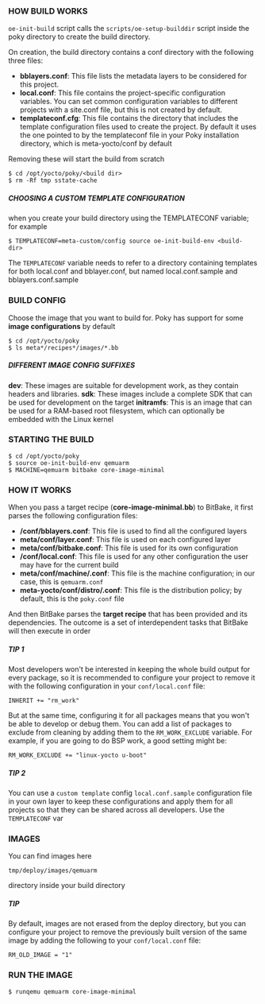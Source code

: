 ### HOW BUILD WORKS

`oe-init-build` script calls the `scripts/oe-setup-builddir` script inside the poky directory to create the build directory. 

On creation, the build directory contains a conf directory with the following three files: 

* **bblayers.conf**: This file lists the metadata layers to be considered for this project. 
* **local.conf**: This file contains the project-specific configuration variables. You can set common configuration variables to different projects with a site.conf file, but this is not created by default. 
* **templateconf.cfg**: This file contains the directory that includes the template configuration files used to create the project. By default it uses the one pointed to by the templateconf file in your Poky installation directory, which is meta-yocto/conf by default

Removing these will start the build from scratch

```
$ cd /opt/yocto/poky/<build dir>
$ rm -Rf tmp sstate-cache
```

##### CHOOSING A CUSTOM TEMPLATE CONFIGURATION

when you create your build directory using the TEMPLATECONF variable; for example

```
$ TEMPLATECONF=meta-custom/config source oe-init-build-env <build- dir> 
```

The `TEMPLATECONF` variable needs to refer to a directory containing templates for both local.conf and bblayer.conf, but named local.conf.sample and bblayers.conf.sample


### BUILD CONFIG

Choose the image that you want to build for. Poky has support for some **image configurations** by default

```
$ cd /opt/yocto/poky 
$ ls meta*/recipes*/images/*.bb
```


##### DIFFERENT IMAGE CONFIG SUFFIXES

**dev**: These images are suitable for development work, as they contain headers and libraries. 
**sdk**: These images include a complete SDK that can be used for development on the target
**initramfs**: This is an image that can be used for a RAM-based root filesystem, which can optionally be embedded with the Linux kernel

### STARTING THE BUILD

```
$ cd /opt/yocto/poky
$ source oe-init-build-env qemuarm
$ MACHINE=qemuarm bitbake core-image-minimal
```

### HOW IT WORKS

When you pass a target recipe (**core-image-minimal.bb**) to BitBake, it first parses the following configuration files: 

* **<build dir>/conf/bblayers.conf**: This file is used to find all the configured layers 
* **meta/conf/layer.conf**: This file is used on each configured layer 
* **meta/conf/bitbake.conf**: This file is used for its own configuration 
* **<build dir>/conf/local.conf**: This file is used for any other configuration the user may have for the current build 
* **meta/conf/machine/<machine>.conf**: This file is the machine configuration; in our case, this is `qemuarm.conf`
* **meta-yocto/conf/distro/<distro>.conf**: This file is the distribution policy; by default, this is the `poky.conf` file

And then BitBake parses the **target recipe** that has been provided and its dependencies. The outcome is a set of interdependent tasks that BitBake will then execute in order

##### TIP 1

Most developers won't be interested in keeping the whole build output for every package, so it is recommended to configure your project to remove it with the following configuration in your `conf/local.conf` file: 

```
INHERIT += "rm_work" 
```

But at the same time, configuring it for all packages means that you won't be able to develop or debug them. You can add a list of packages to exclude from cleaning by adding them to the `RM_WORK_EXCLUDE` variable. For example, if you are going to do BSP work, a good setting might be: 

```
RM_WORK_EXCLUDE += "linux-yocto u-boot"
```

##### TIP 2

You can use a `custom template` config `local.conf.sample` configuration file in your own layer to keep these configurations and apply them for all projects so that they can be shared across all developers. Use the `TEMPLATECONF` var


### IMAGES

You can find images here

```
tmp/deploy/images/qemuarm
```

directory inside your build directory

##### TIP

By default, images are not erased from the deploy directory, but you can configure your project to remove the previously built version of the same image by adding the following to your `conf/local.conf` file: 

```
RM_OLD_IMAGE = "1"
```


### RUN THE IMAGE

```
$ runqemu qemuarm core-image-minimal
```

